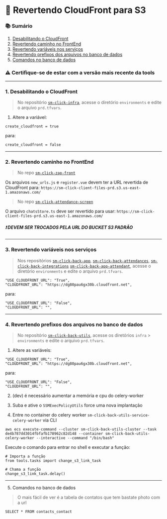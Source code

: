 # 🔁 Revertendo CloudFront para S3

### 📚 Sumário

1. [Desabilitando o CloudFront](#1-desabilitando-o-cloudfront)  
2. [Revertendo caminho no FrontEnd](#2-revertendo-caminho-no-frontend)  
3. [Revertendo variáveis nos serviços](#3-revertendo-variáveis-nos-serviços)  
4. [Revertendo prefixos dos arquivos no banco de dados](#4-revertendo-prefixos-dos-arquivos-no-banco-de-dados)  
5. [Comandos no banco de dados](#5-comandos-no-banco-de-dados)

### ⚠️ Certifique-se de estar com a versão mais recente da tools

---

### 1. Desabilitando o CloudFront

> No repositório [`sm-click-infra`](https://github.com/service-marketing/sm-click-infra), acesse o diretório `environments` e edite o arquivo `prd.tfvars`.

1. Altere a variável:

```hcl
create_cloudfront = true
```
para:

```hcl
create_cloudfront = false
```

<hr />


### 2. Revertendo caminho no FrontEnd
> No repo [`sm-click-zap-front`](https://github.com/service-marketing/sm-zap-front)

Os arquivos `new_urls.js` e `register.vue` devem ter a URL revertida de CloudFront para: `https://sm-click-client-files-prd.s3.us-east-1.amazonaws.com/`

> No repo [`sm-click-attendance-screen`](https://github.com/service-marketing/sm-click-attendance-screen)

O arquivo `chatsStore.ts` deve ser revertido para usar: `https://sm-click-client-files-prd.s3.us-east-1.amazonaws.com/`

##### ❗  DEVEM SER TROCADOS PELA URL DO BUCKET S3 PADRÃO

<hr />

### 3. Revertendo variáveis nos serviços

> Nos repositórios [`sm-click-back-app`](https://github.com/service-marketing/sm-click-back-app), [`sm-click-back-attendances`](https://github.com/service-marketing/sm-click-back-attendances), [`sm-click-back-integrations`](https://github.com/service-marketing/sm-click-back-integrations) [`sm-click-back-app-attendant`](https://github.com/service-marketing/sm-click-back-app-attendant), acesse o diretório `environments` e edite o arquivo `prd.tfvars`.

```hcl
"USE_CLOUDFRONT_URL": "True",
"CLOUDFRONT_URL": "https://dg80pau6gx30b.cloudfront.net",
```

para:

```hcl
"USE_CLOUDFRONT_URL": "False",
"CLOUDFRONT_URL": "",
```

<hr />


### 4. Revertendo prefixos dos arquivos no banco de dados

> No repositório [`sm-click-back-utils`](https://github.com/service-marketing/sm-click-back-utils), acesse os diretórios `infra` > `environments` e edite o arquivo `prd.tfvars`.

1. Altere as variáveis:

```hcl
"USE_CLOUDFRONT_URL": "True",
"CLOUDFRONT_URL": "https://dg80pau6gx30b.cloudfront.net",
```

para:

```hcl
"USE_CLOUDFRONT_URL": "False",
"CLOUDFRONT_URL": "",
```

2. (dev) é necessário aumentar a memória e cpu do celery-worker

3. Suba e ative o `SSMExecPolicyUtils` force uma nova implantação

4. Entre no container do celery worker `sm-click-back-utils-service-celery-worker` via CLI

```hcl
aws ecs execute-command --cluster sm-click-back-utils-cluster --task de4b787dd3014fbfafb178962c82d148 --container sm-click-back-utils-celery-worker --interactive --command "/bin/bash" 
```

Execute o comando para entrar no shell e executar a função:

```hcl
# Importa a função
from tools.tasks import change_s3_link_task

# Chama a função
change_s3_link_task.delay()
```
  
<hr />

5. Comandos no banco de dados

> O mais fácil de ver é a tabela de contatos que tem bastate photo com a url

```hcl
SELECT * FROM contacts_contact
```
